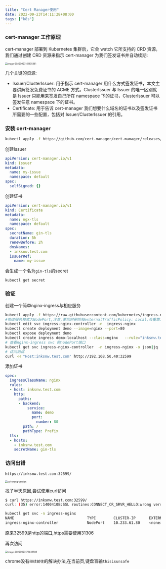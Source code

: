 ```yaml
---
title: "Cert Manager使用"
date: 2022-09-23T14:11:28+08:00
tags: ["k8s"]
---
```


### cert-manager 工作原理

cert-manager 部署到 Kubernetes 集群后，它会 watch 它所支持的 CRD 资源，我们通过创建 CRD 资源来指示 cert-manager 为我们签发证书并自动续期:

<img src="http://inksnw.asuscomm.com:3001/blog/cert-manager使用_f2fe5a87ab3ea068935705e6a1fd7435.png" alt="image-20220923141435361" style="zoom: 50%;" />

几个关键的资源:

- Issuer/ClusterIssuer: 用于指示 cert-manager 用什么方式签发证书，本文主要讲解签发免费证书的 ACME 方式。ClusterIssuer 与 Issuer 的唯一区别就是 Issuer 只能用来签发自己所在 namespace 下的证书，ClusterIssuer 可以签发任意 namespace 下的证书。
- Certificate: 用于告诉 cert-manager 我们想要什么域名的证书以及签发证书所需要的一些配置，包括对 Issuer/ClusterIssuer 的引用。

### 安装 cert-manager

```bash
kubectl apply -f https://github.com/cert-manager/cert-manager/releases/download/v1.9.1/cert-manager.yaml
```

创建Issuer

```yaml
apiVersion: cert-manager.io/v1
kind: Issuer
metadata:
  name: my-issue
  namespace: default
spec:
  selfSigned: {}
```

创建证书

```yaml
apiVersion: cert-manager.io/v1
kind: Certificate
metadata:
  name: ngx-tls
  namespace: default
spec:
  secretName: gin-tls
  duration: 5h
  renewBefore: 2h
  dnsNames:
  - inksnw.test.com
  issuerRef:
    name: my-issue
```

会生成一个名为`gin-tls`的secret

```
kubectl get secret
```

### 验证

创建一个简单nginx-ingress与相应服务

```bash
kubectl apply -f https://raw.githubusercontent.com/kubernetes/ingress-nginx/controller-v1.3.1/deploy/static/provider/cloud/deploy.yaml
#修改服务模式为NodePort,注意,要同时删除掉externalTrafficPolicy: Local,会重置为模式externalTrafficPolicy: Cluster
kubectl edit svc ingress-nginx-controller -n  ingress-nginx
kubectl create deployment demo --image=nginx --port=80
kubectl expose deployment demo
kubectl create ingress demo-localhost --class=nginx   --rule="inksnw.test.com/*=demo:80"
# 查看nginx-ingress svc 的nodePort端口
kubectl get svc ingress-nginx-controller  -n ingress-nginx -o json|jq .spec.ports[0].nodePort
# 访问测试
curl -H "Host:inksnw.test.com" http://192.168.50.40:32599
```

添加证书

```yaml
spec:
  ingressClassName: nginx
  rules:
  - host: inksnw.test.com
    http:
      paths:
      - backend:
          service:
            name: demo
            port:
              number: 80
        path: /
        pathType: Prefix
  tls:
  - hosts:
    - inksnw.test.com
    secretName: gin-tls
```

### 访问出错

```
https://inksnw.test.com:32599/
```



<img src="http://inksnw.asuscomm.com:3001/blog/cert-manager使用_02876af27e28815da1fe18fde7a98d13.png" alt="ssl-wrong-version" style="zoom:50%;" />

找了半天原因,尝试使用curl访问

```bash
$ curl https://inksnw.test.com:32599/
curl: (35) error:1400410B:SSL routines:CONNECT_CR_SRVR_HELLO:wrong version number
```

```bash
kubectl get svc -n ingress-nginx
NAME                                 TYPE        CLUSTER-IP      EXTERNAL-IP   PORT(S)                      AGE
ingress-nginx-controller             NodePort    10.233.61.80    <none>        80:32599/TCP,443:31306/TCP   170m                 170m
```

原来32599是http的端口,https需要使用31306

再次访问

<img src="http://inksnw.asuscomm.com:3001/blog/cert-manager使用_8dace1259dbbac20a873dcfcf8cab671.png" alt="image-20220923172433508" style="zoom:50%;" />

chrome没有`继续前往`的解决办法,在当前页,键盘盲输`thisisunsafe`
